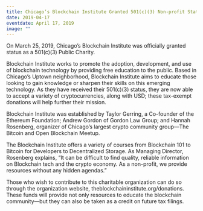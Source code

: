 ```yaml
---
title: Chicago’s Blockchain Institute Granted 501(c)(3) Non-profit Status
date: 2019-04-17
eventdate: April 17, 2019
image: ""
---
```


On March 25, 2019, Chicago’s Blockchain Institute was officially granted status as a <span class="no-wrap">501(c)(3)</span> Public Charity.

Blockchain Institute works to promote the adoption, development, and use of blockchain technology by providing free education to the public. Based in Chicago’s Uptown neighborhood, Blockchain Institute aims to educate those looking to gain knowledge or sharpen their skills on this emerging technology. As they have received their <span class="no-wrap">501(c)(3)</span> status, they are now able to accept a variety of cryptocurrencies, along with USD; these tax-exempt donations will help further their mission.

Blockchain Institute was established by Taylor Gerring, a Co-founder of the Ethereum Foundation; Andrew Gordon of Gordon Law Group; and Hannah Rosenberg, organizer of Chicago’s largest crypto community group—The Bitcoin and Open Blockchain Meetup.

The Blockchain Institute offers a variety of courses from Blockchain 101 to Bitcoin for Developers to Decentralized Storage. As Managing Director, Rosenberg explains, “It can be difficult to find quality, reliable information on Blockchain tech and the crypto economy. As a non-profit, we provide resources without any hidden agendas.”

Those who wish to contribute to this charitable organization can do so through the organization website, theblockchaininstitute.org/donations. These funds will provide not only resources to educate the blockchain community—but they can also be taken as a credit on future tax filings.
